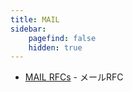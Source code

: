 ```yaml
---
title: MAIL
sidebar:
    pagefind: false
    hidden: true
---
```


- [MAIL RFCs](mail-rfc/) - メールRFC
